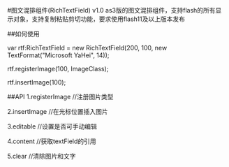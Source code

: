 #图文混排组件(RichTextField) v1.0
as3版的图文混排组件，支持flash的所有显示对象，支持复制粘贴剪切功能，要求使用flash11及以上版本发布

##如何使用

var rtf:RichTextField = new RichTextField(200, 100, new TextFormat("Microsoft YaHei", 14));

rtf.registerImage(100, ImageClass);

rtf.insertImage(100);

##API
1.registerImage //注册图片类型

2.insertImage //在光标位置插入图片

3.editable //设置是否可手动编辑

4.content //获取textField的引用

5.clear //清除图片和文字

